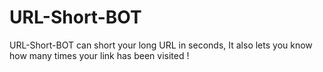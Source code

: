 # URL-Short-BOT
URL-Short-BOT can short your long URL in seconds, It also lets you know how many times your link has been visited !
